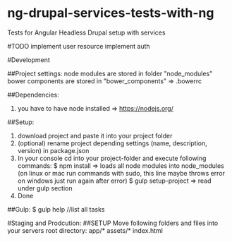# ng-drupal-services-tests-with-ng
 Tests for Angular Headless Drupal setup with services

#TODO
implement user resource
implement auth

#Development

##Project settings:
node modules are stored in folder "node_modules"
bower components are stored in "bower_components" => .bowerrc

##Dependencies:
1. you have to have node installed => https://nodejs.org/

##Setup:
1. download project and paste it into your project folder
2. (optional) rename project depending settings (name, description, version) in package.json
3. In your console cd into your project-folder and execute following commands:
	$ npm install => loads all node modules into node_modules (on linux or mac run commands with sudo, this line maybe throws error on windows just run again after error)
	$ gulp setup-project => read under gulp section
4. Done


##Gulp:
$ gulp help //list all tasks


#Staging and Prodcution:
##SETUP
Move following folders and files into your servers root directory:
app/*
assets/*
index.html